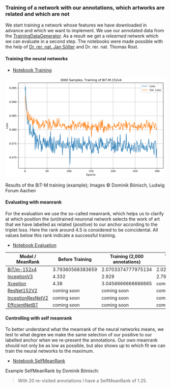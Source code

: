 ### Training of a network with our annotations, which artworks are related and which are not

We start training a network whose features we have downloaded in advance and which we want to implement. We use our annotated data from the [TrainingDataGenerator](https://github.com/DominikBoenisch/Training-the-Archive/tree/master/Prototype/3_Training_Dataset). As a result we get a *relearned* network which we can evaluate in a second step. The notebooks were made possible with the help of [Dr. rer. nat. Jan Sölter](https://de.linkedin.com/in/jansoelter) and Dr. rer. nat. Thomas Rost.

#### Training the neural networks

* [Notebook Training](https://github.com/DominikBoenisch/Training-the-Archive/blob/master/Prototype/4_Training/Training_SimilarityNet.ipynb)

<img src="https://github.com/DominikBoenisch/Training-the-Archive/blob/master/Images/3000_Samples_BiT-M.152x4.png" width="750" height="">

Results of the BiT-M training (example);
Images © Dominik Bönisch, Ludwig Forum Aachen

#### Evaluating with meanrank

For the evaluation we use the so-called meanrank, which helps us to clarify at which position the (un)trained neuronal network selects the work of art that we have labelled as related (positive) to our anchor according to the triplet loss. Here the rank around 4.5 is considered to be coincidental. All values below this rank indicate a successful training.

* [Notebook Evaluation](https://github.com/DominikBoenisch/Training-the-Archive/blob/master/Prototype/4_Training/MeanRankEvaluation.ipynb)

Model / MeanRank | Before Training| Training (2,000 annotations)| Training (3,000 annotations)
------------ | -------------| -------------| -------------
[BiT/m-152x4](https://tfhub.dev/google/bit/m-r152x4/1) | 3.79360568383659| 2.0703374777975134| 2.026666666666667
[InceptionV3](https://keras.io/api/applications/inceptionv3/) | 4.332| 2.929| 2.7986666666666666
[Xception](https://keras.io/api/applications/xception/) | 4.38| 3.0456666666666665| coming soon
[ResNet152V2](https://keras.io/api/applications/resnet/#resnet152v2-function)| coming soon| coming soon| coming soon
[InceptionResNetV2](https://keras.io/api/applications/inceptionresnetv2/) | coming soon| coming soon| coming soon
[EfficientNetB7](https://keras.io/api/applications/efficientnet/#efficientnetb7-function) | coming soon| coming soon| coming soon

#### Controlling with self meanrank

To better understand what the meanrank of the neural networks means, we test to what degree we make the same selection of our positive to our labelled anchor when we re-present the annotations. Our own meanrank should not only be as low as possible, but also shows up to which fit we can train the neural networks to the maximum.

* [Notebook SelfMeanRank](https://github.com/DominikBoenisch/Training-the-Archive/blob/master/Prototype/4_Training/SelfMeanRank.ipynb)

Example SelfMeanRank by Dominik Bönisch:
> With 20 re-visited annotations I have a SelfMeanRank of 1.25.
